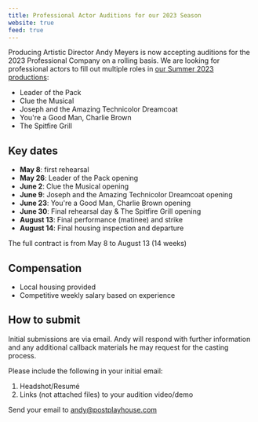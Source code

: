 ```yaml
---
title: Professional Actor Auditions for our 2023 Season
website: true
feed: true
---
```


Producing Artistic Director Andy Meyers is now accepting auditions for the 2023
Professional Company on a rolling basis. We are looking for professional actors
to fill out multiple roles in [our Summer 2023 productions](__URL__/productions/2023):

- Leader of the Pack
- Clue the Musical
- Joseph and the Amazing Technicolor Dreamcoat
- You're a Good Man, Charlie Brown
- The Spitfire Grill

## Key dates

- **May 8**: first rehearsal
- **May 26**: Leader of the Pack opening
- **June 2**: Clue the Musical opening
- **June 9**: Joseph and the Amazing Technicolor Dreamcoat opening
- **June 23**: You're a Good Man, Charlie Brown opening
- **June 30**: Final rehearsal day & The Spitfire Grill opening
- **August 13**: Final performance (matinee) and strike
- **August 14**: Final housing inspection and departure

The full contract is from May 8 to August 13 (14 weeks)

## Compensation

- Local housing provided
- Competitive weekly salary based on experience

## How to submit

Initial submissions are via email. Andy will respond with further information
and any additional callback materials he may request for the casting process.

Please include the following in your initial email:

1. Headshot/Resumé
2. Links (not attached files) to your audition video/demo

Send your email to <andy@postplayhouse.com>
